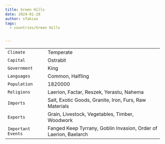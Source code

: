 ```yaml
---
title: Green Hills
date: 2024-01-28
author: sfakias
tags:
  - countries/Green Hills


---
```

| | |
| --- | --- |
| `Climate` | Temperate |
| `Capital` | Ostrabit |
| `Government` | King |
| `Languages` | Common, Halfling |
| `Population` | 1820000 |
| `Religions` | Laerion, Factar, Reszek, Yerastu, Nahema |
| `Imports` | Salt, Exotic Goods, Granite, Iron, Furs, Raw Materials |
| `Exports` | Grain, Livestock, Vegetables, Timber, Woodwork |
| `Important Events` | Fanged Keep Tyrrany, Goblin Invasion, Order of Laerion, Baelarch |
